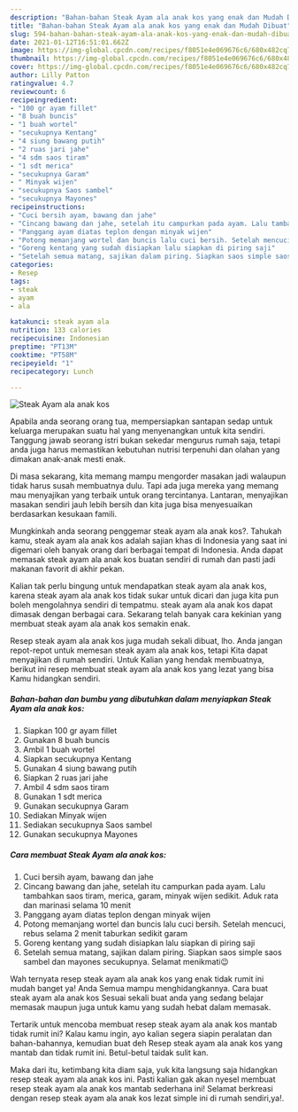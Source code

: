 ```yaml
---
description: "Bahan-bahan Steak Ayam ala anak kos yang enak dan Mudah Dibuat"
title: "Bahan-bahan Steak Ayam ala anak kos yang enak dan Mudah Dibuat"
slug: 594-bahan-bahan-steak-ayam-ala-anak-kos-yang-enak-dan-mudah-dibuat
date: 2021-01-12T16:51:01.662Z
image: https://img-global.cpcdn.com/recipes/f8051e4e069676c6/680x482cq70/steak-ayam-ala-anak-kos-foto-resep-utama.jpg
thumbnail: https://img-global.cpcdn.com/recipes/f8051e4e069676c6/680x482cq70/steak-ayam-ala-anak-kos-foto-resep-utama.jpg
cover: https://img-global.cpcdn.com/recipes/f8051e4e069676c6/680x482cq70/steak-ayam-ala-anak-kos-foto-resep-utama.jpg
author: Lilly Patton
ratingvalue: 4.7
reviewcount: 6
recipeingredient:
- "100 gr ayam fillet"
- "8 buah buncis"
- "1 buah wortel"
- "secukupnya Kentang"
- "4 siung bawang putih"
- "2 ruas jari jahe"
- "4 sdm saos tiram"
- "1 sdt merica"
- "secukupnya Garam"
- " Minyak wijen"
- "secukupnya Saos sambel"
- "secukupnya Mayones"
recipeinstructions:
- "Cuci bersih ayam, bawang dan jahe"
- "Cincang bawang dan jahe, setelah itu campurkan pada ayam. Lalu tambahkan saos tiram, merica, garam, minyak wijen sedikit. Aduk rata dan marinasi selama 10 menit"
- "Panggang ayam diatas teplon dengan minyak wijen"
- "Potong memanjang wortel dan buncis lalu cuci bersih. Setelah mencuci, rebus selama 2 menit taburkan sedikit garam"
- "Goreng kentang yang sudah disiapkan lalu siapkan di piring saji"
- "Setelah semua matang, sajikan dalam piring. Siapkan saos simple saos sambel dan mayones secukupnya. Selamat menikmati😉"
categories:
- Resep
tags:
- steak
- ayam
- ala

katakunci: steak ayam ala 
nutrition: 133 calories
recipecuisine: Indonesian
preptime: "PT13M"
cooktime: "PT58M"
recipeyield: "1"
recipecategory: Lunch

---
```



![Steak Ayam ala anak kos](https://img-global.cpcdn.com/recipes/f8051e4e069676c6/680x482cq70/steak-ayam-ala-anak-kos-foto-resep-utama.jpg)

Apabila anda seorang orang tua, mempersiapkan santapan sedap untuk keluarga merupakan suatu hal yang menyenangkan untuk kita sendiri. Tanggung jawab seorang istri bukan sekedar mengurus rumah saja, tetapi anda juga harus memastikan kebutuhan nutrisi terpenuhi dan olahan yang dimakan anak-anak mesti enak.

Di masa  sekarang, kita memang mampu mengorder masakan jadi walaupun tidak harus susah membuatnya dulu. Tapi ada juga mereka yang memang mau menyajikan yang terbaik untuk orang tercintanya. Lantaran, menyajikan masakan sendiri jauh lebih bersih dan kita juga bisa menyesuaikan berdasarkan kesukaan famili. 



Mungkinkah anda seorang penggemar steak ayam ala anak kos?. Tahukah kamu, steak ayam ala anak kos adalah sajian khas di Indonesia yang saat ini digemari oleh banyak orang dari berbagai tempat di Indonesia. Anda dapat memasak steak ayam ala anak kos buatan sendiri di rumah dan pasti jadi makanan favorit di akhir pekan.

Kalian tak perlu bingung untuk mendapatkan steak ayam ala anak kos, karena steak ayam ala anak kos tidak sukar untuk dicari dan juga kita pun boleh mengolahnya sendiri di tempatmu. steak ayam ala anak kos dapat dimasak dengan berbagai cara. Sekarang telah banyak cara kekinian yang membuat steak ayam ala anak kos semakin enak.

Resep steak ayam ala anak kos juga mudah sekali dibuat, lho. Anda jangan repot-repot untuk memesan steak ayam ala anak kos, tetapi Kita dapat menyajikan di rumah sendiri. Untuk Kalian yang hendak membuatnya, berikut ini resep membuat steak ayam ala anak kos yang lezat yang bisa Kamu hidangkan sendiri.

<!--inarticleads1-->

##### Bahan-bahan dan bumbu yang dibutuhkan dalam menyiapkan Steak Ayam ala anak kos:

1. Siapkan 100 gr ayam fillet
1. Gunakan 8 buah buncis
1. Ambil 1 buah wortel
1. Siapkan secukupnya Kentang
1. Gunakan 4 siung bawang putih
1. Siapkan 2 ruas jari jahe
1. Ambil 4 sdm saos tiram
1. Gunakan 1 sdt merica
1. Gunakan secukupnya Garam
1. Sediakan  Minyak wijen
1. Sediakan secukupnya Saos sambel
1. Gunakan secukupnya Mayones




<!--inarticleads2-->

##### Cara membuat Steak Ayam ala anak kos:

1. Cuci bersih ayam, bawang dan jahe
1. Cincang bawang dan jahe, setelah itu campurkan pada ayam. Lalu tambahkan saos tiram, merica, garam, minyak wijen sedikit. Aduk rata dan marinasi selama 10 menit
1. Panggang ayam diatas teplon dengan minyak wijen
1. Potong memanjang wortel dan buncis lalu cuci bersih. Setelah mencuci, rebus selama 2 menit taburkan sedikit garam
1. Goreng kentang yang sudah disiapkan lalu siapkan di piring saji
1. Setelah semua matang, sajikan dalam piring. Siapkan saos simple saos sambel dan mayones secukupnya. Selamat menikmati😉




Wah ternyata resep steak ayam ala anak kos yang enak tidak rumit ini mudah banget ya! Anda Semua mampu menghidangkannya. Cara buat steak ayam ala anak kos Sesuai sekali buat anda yang sedang belajar memasak maupun juga untuk kamu yang sudah hebat dalam memasak.

Tertarik untuk mencoba membuat resep steak ayam ala anak kos mantab tidak rumit ini? Kalau kamu ingin, ayo kalian segera siapin peralatan dan bahan-bahannya, kemudian buat deh Resep steak ayam ala anak kos yang mantab dan tidak rumit ini. Betul-betul taidak sulit kan. 

Maka dari itu, ketimbang kita diam saja, yuk kita langsung saja hidangkan resep steak ayam ala anak kos ini. Pasti kalian gak akan nyesel membuat resep steak ayam ala anak kos mantab sederhana ini! Selamat berkreasi dengan resep steak ayam ala anak kos lezat simple ini di rumah sendiri,ya!.

